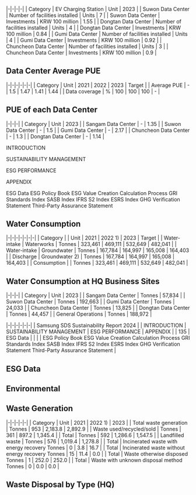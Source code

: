 |-|-|-|-|
| Category | EV Charging Station | Unit | 2023 |
| Suwon Data Center | Number of facilities installed | Units |    7 |
| Suwon Data Center | Investments | KRW 100 million |    1.55 |
| Dongtan Data Center | Number of facilities installed | Units |    4 |
| Dongtan Data Center | Investments | KRW 100 million |    0.84 |
| Gumi Data Center | Number of facilities installed | Units |    4 |
| Gumi Data Center | Investments | KRW 100 million |    0.92 |
| Chuncheon Data Center | Number of facilities installed | Units |    3 |
| Chuncheon Data Center | Investments | KRW 100 million |    0.9 |

## **Data Center Average PUE**

|-|-|-|-|-|-|
| Category | Unit | 2021 | 2022 | 2023 | Target |
| Average PUE | - |    1.5 |    1.47 |    1.41 | 1.44 |
| Data coverage | % |  100 |  100 |  100 | - |

## **PUE of each Data Center**

|-|-|-|
| Category | Unit | 2023 |
| Sangam Data Center | - |    1.35 |
| Suwon Data Center | - |    1.5 |
| Gumi Data Center | - |    2.17 |
| Chuncheon Data Center | - |    1.3 |
| Dongtan Data Center | - |    1.14 |

INTRODUCTION

SUSTAINABILITY MANAGEMENT

ESG PERFORMANCE

APPENDIX

ESG Data ESG Policy Book ESG Value Creation Calculation Process GRI Standards Index SASB Index IFRS S2 Index ESRS Index GHG Verification Statement Third-Party Assurance Statement

## **Water Consumption**

|-|-|-|-|-|-|-|
| Category | | Unit | 2021 | 2022 1) | 2023 | Target |
| Water-intake | Waterworks | Tonnes | 323,461 | 469,111 | 532,649 | 482,041 |
| Water-intake | Groundwater | Tonnes | 167,784 | 164,997 | 165,008 | 164,403 |
| Discharge | Groundwater 2) | Tonnes | 167,784 | 164,997 | 165,008 | 164,403 |
| Consumption | | Tonnes | 323,461 | 469,111 | 532,649 | 482,041 |

## **Water Consumption at HQ Business Sites**

|-|-|-|
| Category | Unit | 2023 |
| Sangam Data Center | Tonnes | 57,834 |
| Suwon Data Center | Tonnes | 192,663 |
| Gumi Data Center | Tonnes | 24,033 |
| Chuncheon Data Center | Tonnes | 13,825 |
| Dongtan Data Center | Tonnes | 44,457 |
| General Operations | Tonnes | 188,972 |

|-|-|-|-|-|-|
| Samsung SDS Sustainability Report 2024 | | INTRODUCTION | SUSTAINABILITY MANAGEMENT | ESG PERFORMANCE | APPENDIX |
| 135 | ESG Data | | | | ESG Policy Book ESG Value Creation Calculation Process GRI Standards Index SASB Index IFRS S2 Index ESRS Index GHG Verification Statement Third-Party Assurance Statement |

## **ESG Data**

## **Environmental**

## **Waste Generation**

|-|-|-|-|-|
| Category | Unit | 2021 | 2022 1) | 2023 |
| Total waste generation | Tonnes |  953 | 2,183.8 | 2,892.9 |
| Waste used/recycled/sold | Tonnes |  361 | 897.2 | 1,345.4 |
| Total | Tonnes |  592 | 1,286.6 | 1,547.5 |
| Landfilled waste | Tonnes |  576 | 1,019.4 | 1,278.8 |
| Total | Incinerated waste with energy recovery Tonnes |    0 | 3.8 | 16.7 |
| Total | Incinerated waste without energy recovery Tonnes |   15 | 11.4 | 0.0 |
| Total | Waste otherwise disposed Tonnes |    1 | 252.0 | 252.0 |
| Total | Waste with unknown disposal method  Tonnes |    0 | 0.0 | 0.0 |

## **Waste Disposal by Type (HQ)**